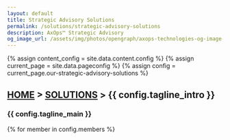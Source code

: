 ```yaml
---
layout: default
title: Strategic Advisory Solutions
permalink: /solutions/strategic-advisory-solutions
description: AxOps™ Strategic Advisory
og_image_url: /assets/img/photos/opengraph/axops-technologies-og-image-v1.jpg
---
```

{% assign content_config = site.data.content.config %}
{% assign current_page = site.data.pageconfig %}
{% assign config = current_page.our-strategic-advisory-solutions %}

  <div class="content-wrapper">
    <!-- .content-wrapper -->
    <section class="wrapper bg-light">
        <div class="container py-14 py-md-16">
            <div class="row mb-3">
            <div class="col-md-10 col-lg-12 col-xl-10 col-xxl-9 mx-auto text-center" data-cues="slideInDown" data-group="page-title" data-delay="100">
                <h2 class="fs-15 text-uppercase text-muted mb-3"><a href="{{ site.url }}">HOME</a> > <a href="{{ site.url }}{{ config.tagline_href }}">SOLUTIONS</a> > {{ config.tagline_intro }}</h2>
                <h3 class="display-4 mb-7 px-lg-19 px-xl-18">{{ config.tagline_main }}</h3>
            </div>
            <!--/column -->
            </div>
            <!--/.row -->
            <div class="row grid-view gx-md-8 gx-xl-10 gy-8 gy-lg-8" data-cue="slideInDown" data-delay="700">
                {% for member in config.members %}
                <div class="col-md-6 col-lg-3">
                    <div class="position-relative">
                    <div class="shape rounded bg-soft-blue rellax d-md-block" data-rellax-speed="0" style="bottom: -0.75rem; right: -0.75rem; width: 98%; height: 98%; z-index:0"></div>
                    <div class="card">
                        <a href="{{ member.url }}"><figure class="card-img-top"><img class="img-fluid" src="{{ member.image_src }}" srcset="{{ member.image_src }}" alt="" /></figure></a>
                        <div class="card-body px-6 py-5">
                        <h4 class="mb-1"><a href="{{ member.url }}">{{ member.name }}</a></h4>
                        <!-- <p class="mb-0">{{ member.role }}</p> -->
                        </div>
                        <!--/.card-body -->
                    </div>
                    <!-- /.card -->
                    </div>
                    <!-- /div -->
                </div>
                {% endfor %}
                <!--/column -->
            </div>
            <!--/.row -->
        </div>
        <!-- /.container -->
    </section>
    <!-- /section -->
  </div>
  <!-- /.content-wrapper -->
